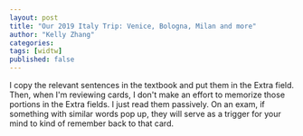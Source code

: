 ```yaml
---
layout: post
title: "Our 2019 Italy Trip: Venice, Bologna, Milan and more"
author: "Kelly Zhang"
categories:
tags: [widtw]
published: false
---
```


I copy the relevant sentences in the textbook and put them in the Extra field. Then, when I'm reviewing cards, I don't make an effort to memorize those portions in the Extra fields. I just read them passively. On an exam, if something with similar words pop up, they will serve as a trigger for your mind to kind of remember back to that card.
